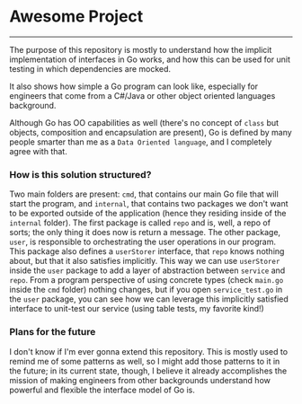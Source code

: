 # Awesome Project
---

The purpose of this repository is mostly to understand how the implicit implementation of interfaces in Go works, and how this can be used for unit testing in which dependencies are mocked.

It also shows how simple a Go program can look like, especially for engineers that come from a C#/Java or other object oriented languages background.

Although Go has OO capabilities as well (there's no concept of `class` but objects, composition and encapsulation are present), Go is defined by many people smarter than me as a `Data Oriented language`, and I completely agree with that.

### How is this solution structured?

Two main folders are present: `cmd`, that contains our main Go file that will start the program, and `internal`, that contains two packages we don't want to be exported outside of the application (hence they residing inside of the `internal` folder). The first package is called `repo` and is, well, a repo of sorts; the only thing it does now is return a message. The other package, `user`, is responsible to orchestrating the user operations in our program. This package also defines a `userStorer` interface, that `repo` knows nothing about, but that it also satisfies implicitly. This way we can use `userStorer` inside the `user` package to add a layer of abstraction between `service` and `repo`. From a program perspective of using concrete types (check `main.go` inside the `cmd` folder) nothing changes, but if you open `service_test.go` in the `user` package, you can see how we can leverage this implicitly satisfied interface to unit-test our service (using table tests, my favorite kind!)

### Plans for the future

I don't know if I'm ever gonna extend this repository. This is mostly used to remind me of some patterns as well, so I might add those patterns to it in the future; in its current state, though, I believe it already accomplishes the mission of making engineers from other backgrounds understand how powerful and flexible the interface model of Go is.